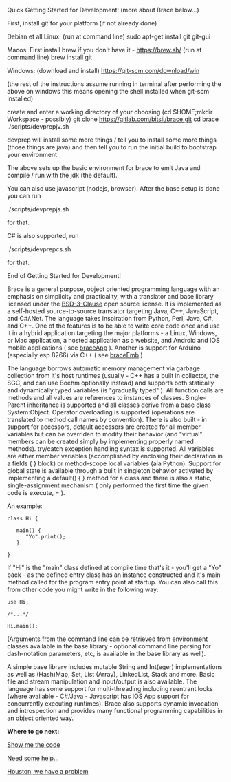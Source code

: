 
Quick Getting Started for Development! (more about Brace below...)

First, install git for your platform (if not already done)

Debian et all Linux:
(run at command line)
sudo apt-get install git git-gui

Macos:
First install brew if you don't have it - https://brew.sh/
(run at command line)
brew install git 

Windows:
(download and install)
https://git-scm.com/download/win

(the rest of the instructions assume running in terminal after performing the above
  on windows this means opening the shell installed when git-scm installed)
  
create and enter a working directory of your choosing (cd $HOME;mkdir Workspace - possibly)
git clone https://gitlab.com/bitsii/brace.git
cd brace
./scripts/devprepjv.sh

devprep will install some more things / tell you to install some more things
(those things are java)
and then tell you to run the initial build to bootstrap your environment

The above sets up the basic environment for brace to emit Java and compile / run with the jdk (the default).  

You can also use javascript (nodejs, browser).  After the base setup is done you can run 

./scripts/devprepjs.sh

for that.  

C# is also supported, run 

./scripts/devprepcs.sh

for that.

End of Getting Started for Development!

Brace is a general purpose, object oriented programming language with an emphasis on simplicity and practicality, with a translator and base library licensed under the [BSD-3-Clause](https://opensource.org/licenses/BSD-3-Clause) open source license.  It is implemented as a self-hosted source-to-source translator targeting Java, C++, JavaScript, and C#/.Net.  The language takes inspiration from Python, Perl, Java, C#, and C++.  One of the features is to be able to write core code once and use it in a hybrid application targeting the major platforms - a Linux, Windows, or Mac application, a hosted application as a website, and Android and IOS mobile applications ( see [braceApp](https://gitlab.com/bitsii/braceApp) ).  Another is support for Arduino (especially esp 8266) via C++ ( see [braceEmb](https://gitlab.com/bitsii/braceEmb) )

The language borrows automatic memory management via garbage collection from it's host runtimes (usually - C++ has a built in collector, the SGC, and can use Boehm optionally instead) and supports both statically and dynamically typed variables (is "gradually typed" ).  All function calls are methods and all values are references to instances of classes.  Single-Parent inheritance is supported and all classes derive from a base class System:Object.  Operator overloading is supported (operations are translated to method call names by convention).  There is also built - in support for accessors, default accessors are created for all member variables but can be overriden to modify their behavior (and "virtual" members can be created simply by implementing properly named methods).  try/catch exception handling syntax is supported.  All variables are either member variables (accomplished by enclosing their declaration in a fields { } block) or method-scope local variables (ala Python).  Support for global state is available through a built in singleton behavior activated by implementing a default() { } method for a class and there is also a static, single-assignment mechanism ( only performed the first time the given code is execute, = ).

An example: 

```
class Hi {

   main() {
      "Yo".print();
   }

}
```


If "Hi" is the "main" class defined at compile time that's it - you'll get a "Yo" back - as the defined entry class has an instance constructed and it's main method called for the program entry point at startup.  You can also call this from other code you might write in the following way:

```
use Hi;

/*...*/

Hi.main();
```

(Arguments from the command line can be retrieved from environment classes available in the base library - optional command line parsing for dash-notation parameters, etc, is available in the base library as well).

A simple base library includes mutable String and Int(eger) implementations as well as (Hash)Map, Set, List (Array), LinkedList, Stack and more.  Basic file and stream manipulation and input/output is also available.  The language has some support for multi-threading including reentrant locks (where available - C#/Java - Javascript has IOS App support for concurrently executing runtimes).  Brace also supports dynamic invocation and introspection and provides many functional programming capabilities in an object oriented way.  

**Where to go next:**

[Show me the code](https://gitlab.com/bitsii/brace)

[Need some help...](https://stackoverflow.com/questions/tagged/brace)

[Houston, we have a problem](https://gitlab.com/bitsii/brace/issues)


